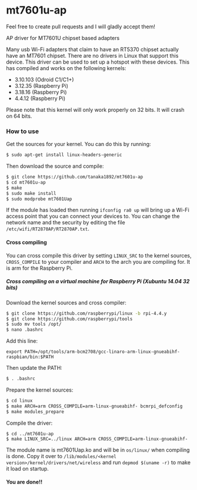 # mt7601u-ap

Feel free to create pull requests and I will gladly accept them!

AP driver for MT7601U chipset based adapters

Many usb Wi-Fi adapters that claim to have an RT5370 chipset actually have an MT7601 chipset. There are no drivers in Linux that support this device. This driver can be used to set up a hotspot with these devices. This has compiled and works on the following kernels:

- 3.10.103 (Odroid C1/C1+)
- 3.12.35 (Raspberry Pi)
- 3.18.16 (Raspberry Pi)
- 4.4.12 (Raspberry Pi)

Please note that this kernel will only work properly on 32 bits. It will crash on 64 bits.

### How to use
Get the sources for your kernel. You can do this by running:
````sh
$ sudo apt-get install linux-headers-generic
````
Then download the source and compile:
````sh
$ git clone https://github.com/tanaka1892/mt7601u-ap
$ cd mt7601u-ap
$ make
$ sudo make install
$ sudo modprobe mt7601Uap
````

If the module has loaded then running `ifconfig ra0 up` will bring up a Wi-Fi access point that you can connect your devices to.
You can change the network name and the security by editing the file `/etc/wifi/RT2870AP/RT2870AP.txt`.

#### Cross compiling
You can cross compile this driver by setting `LINUX_SRC` to the kernel sources, `CROSS_COMPILE` to your compiler and `ARCH` to the arch you are compiling for. It is arm for the Raspberry Pi.

##### Cross compiling on a virtual machine for Raspberry Pi (Xubuntu 14.04 32 bits)
Download the kernel sources and cross compiler:
````sh
$ git clone https://github.com/raspberrypi/linux -b rpi-4.4.y
$ git clone https://github.com/raspberrypi/tools
$ sudo mv tools /opt/
$ nano .bashrc
````
Add this line:
````
export PATH=/opt/tools/arm-bcm2708/gcc-linaro-arm-linux-gnueabihf-raspbian/bin:$PATH
````
Then update the PATH:
````sh
$ . .bashrc
````
Prepare the kernel sources:
````sh
$ cd linux
$ make ARCH=arm CROSS_COMPILE=arm-linux-gnueabihf- bcmrpi_defconfig
$ make modules_prepare
````
Compile the driver:
````
$ cd ../mt7601u-ap
$ make LINUX_SRC=../linux ARCH=arm CROSS_COMPILE=arm-linux-gnueabihf-
````
The module name is mt7601Uap.ko and will be in `os/linux/` when compiling is done. Copy it over to `/lib/modules/<kernel version>/kernel/drivers/net/wireless` and run `depmod $(uname -r)` to make it load on startup.
#### You are done!!
